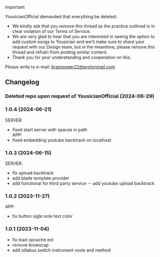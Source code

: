 > [!IMPORTANT]
> YousicianOfficial demanded that everything be deleted:
> - We kindly ask that you remove this thread as the practice outlined is in clear violation of our Terms of Service.  
> - We are very glad to hear that you are interested in seeing the option to add custom songs to Yousician and we'll make sure to share your request with our Design team, but in the meantime, please remove this thread and refrain from posting similar content.  
> - Thank you for your understanding and cooperation on this.

Please write to e-mail: brainpower22@protonmail.com

## Changelog

### Deleted repo upon request of YousicianOfficial (2024-06-29)

### 1.0.4 (2024-06-21)
SERVER:
- fixed start server with spaces in path  
APP:
- fixed embedding youtube backtrack on localhost

### 1.0.3 (2024-06-15)
SERVER:
- fix upload backtrack
- add blade template provider
- add functional for third party service
-- add youtube upload backtrack

### 1.0.2 (2023-11-27)
APP:
- fix button sigle note text color

### 1.0.1 (2023-11-04)
- fix load opcache ext
- remove browscap
- add sillabus switch instrument route and method